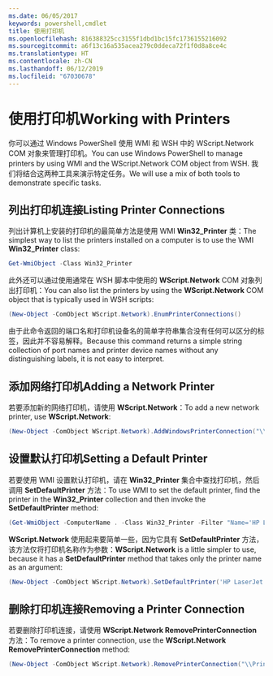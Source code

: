 ```yaml
---
ms.date: 06/05/2017
keywords: powershell,cmdlet
title: 使用打印机
ms.openlocfilehash: 816388325cc3155f1dbd1bc15fc1736155216092
ms.sourcegitcommit: a6f13c16a535acea279c0ddeca72f1f0d8a8ce4c
ms.translationtype: HT
ms.contentlocale: zh-CN
ms.lasthandoff: 06/12/2019
ms.locfileid: "67030678"
---
```

# <a name="working-with-printers"></a><span data-ttu-id="1f87b-103">使用打印机</span><span class="sxs-lookup"><span data-stu-id="1f87b-103">Working with Printers</span></span>

<span data-ttu-id="1f87b-104">你可以通过 Windows PowerShell 使用 WMI 和 WSH 中的 WScript.Network COM 对象来管理打印机。</span><span class="sxs-lookup"><span data-stu-id="1f87b-104">You can use Windows PowerShell to manage printers by using WMI and the WScript.Network COM object from WSH.</span></span> <span data-ttu-id="1f87b-105">我们将结合这两种工具来演示特定任务。</span><span class="sxs-lookup"><span data-stu-id="1f87b-105">We will use a mix of both tools to demonstrate specific tasks.</span></span>

## <a name="listing-printer-connections"></a><span data-ttu-id="1f87b-106">列出打印机连接</span><span class="sxs-lookup"><span data-stu-id="1f87b-106">Listing Printer Connections</span></span>

<span data-ttu-id="1f87b-107">列出计算机上安装的打印机的最简单方法是使用 WMI **Win32_Printer** 类：</span><span class="sxs-lookup"><span data-stu-id="1f87b-107">The simplest way to list the printers installed on a computer is to use the WMI **Win32_Printer** class:</span></span>

```powershell
Get-WmiObject -Class Win32_Printer
```

<span data-ttu-id="1f87b-108">此外还可以通过使用通常在 WSH 脚本中使用的 **WScript.Network** COM 对象列出打印机：</span><span class="sxs-lookup"><span data-stu-id="1f87b-108">You can also list the printers by using the **WScript.Network** COM object that is typically used in WSH scripts:</span></span>

```powershell
(New-Object -ComObject WScript.Network).EnumPrinterConnections()
```

<span data-ttu-id="1f87b-109">由于此命令返回的端口名和打印机设备名的简单字符串集合没有任何可以区分的标签，因此并不容易解释。</span><span class="sxs-lookup"><span data-stu-id="1f87b-109">Because this command returns a simple string collection of port names and printer device names without any distinguishing labels, it is not easy to interpret.</span></span>

## <a name="adding-a-network-printer"></a><span data-ttu-id="1f87b-110">添加网络打印机</span><span class="sxs-lookup"><span data-stu-id="1f87b-110">Adding a Network Printer</span></span>

<span data-ttu-id="1f87b-111">若要添加新的网络打印机，请使用 **WScript.Network**：</span><span class="sxs-lookup"><span data-stu-id="1f87b-111">To add a new network printer, use **WScript.Network**:</span></span>

```powershell
(New-Object -ComObject WScript.Network).AddWindowsPrinterConnection("\\Printserver01\Xerox5")
```

## <a name="setting-a-default-printer"></a><span data-ttu-id="1f87b-112">设置默认打印机</span><span class="sxs-lookup"><span data-stu-id="1f87b-112">Setting a Default Printer</span></span>

<span data-ttu-id="1f87b-113">若要使用 WMI 设置默认打印机，请在 **Win32_Printer** 集合中查找打印机，然后调用 **SetDefaultPrinter** 方法：</span><span class="sxs-lookup"><span data-stu-id="1f87b-113">To use WMI to set the default printer, find the printer in the **Win32_Printer** collection and then invoke the **SetDefaultPrinter** method:</span></span>

```powershell
(Get-WmiObject -ComputerName . -Class Win32_Printer -Filter "Name='HP LaserJet 5Si'").SetDefaultPrinter()
```

<span data-ttu-id="1f87b-114">**WScript.Network** 使用起来要简单一些，因为它具有 **SetDefaultPrinter** 方法，该方法仅将打印机名称作为参数：</span><span class="sxs-lookup"><span data-stu-id="1f87b-114">**WScript.Network** is a little simpler to use, because it has a **SetDefaultPrinter** method that takes only the printer name as an argument:</span></span>

```powershell
(New-Object -ComObject WScript.Network).SetDefaultPrinter('HP LaserJet 5Si')
```

## <a name="removing-a-printer-connection"></a><span data-ttu-id="1f87b-115">删除打印机连接</span><span class="sxs-lookup"><span data-stu-id="1f87b-115">Removing a Printer Connection</span></span>

<span data-ttu-id="1f87b-116">若要删除打印机连接，请使用 **WScript.Network RemovePrinterConnection** 方法：</span><span class="sxs-lookup"><span data-stu-id="1f87b-116">To remove a printer connection, use the **WScript.Network RemovePrinterConnection** method:</span></span>

```powershell
(New-Object -ComObject WScript.Network).RemovePrinterConnection("\\Printserver01\Xerox5")
```

